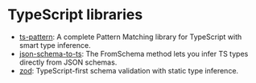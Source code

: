 # TypeScript libraries

- [ts-pattern](https://github.com/gvergnaud/ts-pattern): A complete Pattern Matching library for TypeScript with smart
  type inference.
- [json-schema-to-ts](https://github.com/ThomasAribart/json-schema-to-ts): The FromSchema method lets you infer TS types
  directly from JSON schemas.
- [zod](https://github.com/colinhacks/zod): TypeScript-first schema validation with static type inference.

